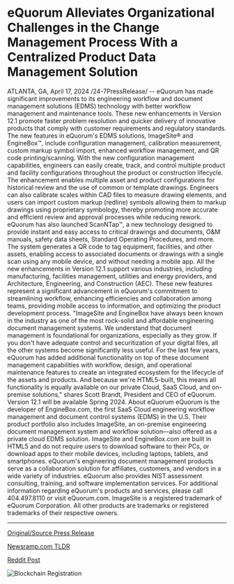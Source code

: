 # eQuorum Alleviates Organizational Challenges in the Change Management Process With a Centralized Product Data Management Solution

ATLANTA, GA, April 17, 2024 /24-7PressRelease/ -- eQuorum has made significant improvements to its engineering workflow and document management solutions (EDMS) technology with better workflow management and maintenance tools. These new enhancements in Version 12.1 promote faster problem resolution and quicker delivery of innovative products that comply with customer requirements and regulatory standards.  The new features in eQuorum's EDMS solutions, ImageSite® and EngineBox™, include configuration management, calibration measurement, custom markup symbol import, enhanced workflow management, and QR code printing/scanning.   With the new configuration management capabilities, engineers can easily create, track, and control multiple product and facility configurations throughout the product or construction lifecycle. The enhancement enables multiple asset and product configurations for historical review and the use of common or template drawings. Engineers can also calibrate scales within CAD files to measure drawing elements, and users can import custom markup (redline) symbols allowing them to markup drawings using proprietary symbology, thereby promoting more accurate and efficient review and approval processes while reducing rework.  eQuorum has also launched ScanNTap™, a new technology designed to provide instant and easy access to critical drawings and documents, O&M manuals, safety data sheets, Standard Operating Procedures, and more. The system generates a QR code to tag equipment, facilities, and other assets, enabling access to associated documents or drawings with a single scan using any mobile device, and without needing a mobile app.  All the new enhancements in Version 12.1 support various industries, including manufacturing, facilities management, utilities and energy providers, and Architecture, Engineering, and Construction (AEC). These new features represent a significant advancement in eQuorum's commitment to streamlining workflow, enhancing efficiencies and collaboration among teams, providing mobile access to information, and optimizing the product development process.  "ImageSite and EngineBox have always been known in the industry as one of the most rock-solid and affordable engineering document management systems. We understand that document management is foundational for organizations, especially as they grow. If you don't have adequate control and securitization of your digital files, all the other systems become significantly less useful. For the last few years, eQuorum has added additional functionality on top of these document management capabilities with workflow, design, and operational maintenance features to create an integrated ecosystem for the lifecycle of the assets and products. And because we're HTML5-built, this means all functionality is equally available on our private Cloud, SaaS Cloud, and on-premise solutions," shares Scott Brandt, President and CEO of eQuorum.  Version 12.1 will be available Spring 2024.  About eQuorum  eQuorum is the developer of EngineBox.com, the first SaaS Cloud engineering workflow management and document control systems (EDMS) in the U.S. Their product portfolio also includes ImageSite, an on-premise engineering document management system and workflow solution—also offered as a private cloud EDMS solution. ImageSite and EngineBox.com are built in HTML5 and do not require users to download software to their PCs, or download apps to their mobile devices, including laptops, tablets, and smartphones. eQuorum's engineering document management products serve as a collaboration solution for affiliates, customers, and vendors in a wide variety of industries. eQuorum also provides NIST assessment consulting, training, and software implementation services. For additional information regarding eQuorum's products and services, please call 404.497.8110 or visit eQuorum.com.   ImageSite is a registered trademark of eQuorum Corporation. All other products are trademarks or registered trademarks of their respective owners. 

---

[Original/Source Press Release](https://www.24-7pressrelease.com/press-release/510104/equorum-alleviates-organizational-challenges-in-the-change-management-process-with-a-centralized-product-data-management-solution)
                    

[Newsramp.com TLDR](None) 



[Reddit Post](https://www.reddit.com/r/Business_NewsRamp/comments/1c63lod/equorum_enhances_engineering_workflow_and/) 



![Blockchain Registration](https://cdn.newsramp.app/24-7PressRelease/qrcode/244/17/pearVlH7.webp)